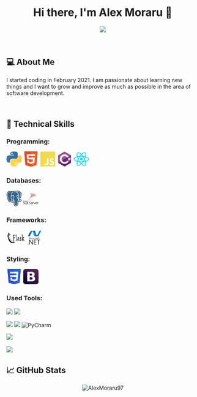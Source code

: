 <h1 align="center">Hi there, I'm Alex Moraru 👋</h1>

<p align="center"> 
 <a href="https://github.com/AlexMoraru97" alt="AlexMoraru97's github">
   <img src="https://img.shields.io/badge/-@AlexMoraru97-%23181717?style=flat-square&logo=github" />
 </a>
</p>

<br />

## 💻 About Me 

I started coding in February 2021. I am passionate about learning new things and I want to grow and improve as much as possible in the area of software development.

<br />

## 💼 Technical Skills

### Programming:
<p align="left">
  	<img src="https://raw.githubusercontent.com/AlexMoraru97/AlexMoraru97/main/assets/python.svg" alt="python" width="40" height="40"/>
    <img src="https://raw.githubusercontent.com/AlexMoraru97/AlexMoraru97/main/assets/html.svg" alt="html" width="40" height="40"/>
    <img src="https://raw.githubusercontent.com/AlexMoraru97/AlexMoraru97/main/assets/javascript.svg" alt="javascript" width="40" height="40"/>
    <img src="https://raw.githubusercontent.com/AlexMoraru97/AlexMoraru97/main/assets/csharp.svg" alt="csharp" width="40" height="40"/>
    <img src="https://raw.githubusercontent.com/AlexMoraru97/AlexMoraru97/main/assets/react.svg" alt="react" width="40" height="40"/>
</p>

### Databases:
<p align="left">
  	<img src="https://raw.githubusercontent.com/AlexMoraru97/AlexMoraru97/main/assets/postgresql.svg" alt="postgresql" width="40" height="40"/>
    <img src="https://raw.githubusercontent.com/AlexMoraru97/AlexMoraru97/main/assets/sql-server.svg" alt="sql-server" width="40" height="40"/>
</p>

### Frameworks:
<p align="left">
  	<img src="https://raw.githubusercontent.com/AlexMoraru97/AlexMoraru97/main/assets/flask.svg" alt="flask" width="50" height="40"/>
    <img src="https://raw.githubusercontent.com/AlexMoraru97/AlexMoraru97/main/assets/dotnet.svg" alt="dotnet" width="40" height="40"/>
</p>

### Styling:
<p align="left">
  	<img src="https://raw.githubusercontent.com/AlexMoraru97/AlexMoraru97/main/assets/css.svg" alt="css" width="40" height="40"/>
    <img src="https://raw.githubusercontent.com/AlexMoraru97/AlexMoraru97/main/assets/bootstrap.svg" alt="bootstrap" width="40" height="40"/>
</p>

### Used Tools:

![](https://img.shields.io/badge/Git-informational?style=flat&logo=Git&color=3d2d00)
![](https://img.shields.io/badge/GitHub-informational?style=flat&logo=GitHub&color=181717)

![](https://img.shields.io/badge/Visual%20Studio%20Code-informational?style=flat&logo=Visual%20Studio%20Code&color=00a1f1)
![](https://img.shields.io/badge/Visual%20Studio-informational?style=flat&logo=Visual%20Studio&color=783bd2)
![PyCharm](https://img.shields.io/badge/PyCharm-143?style=flat&logo=pycharm&logoColor=black&color=black&labelColor=green)

![](https://img.shields.io/badge/Postman-informational?style=flat&logo=Postman&color=ef5b25)

![](https://img.shields.io/badge/Heroku-informational?style=flat&logo=Heroku&color=430098)

## 📈 GitHub Stats 

<p align="center"> <img src="https://github-readme-stats.vercel.app/api?username=AlexMoraru97&custom_title=My%20Github%20Stats&count_private=true&show_icons=true&theme=dark" alt="AlexMoraru97" />
